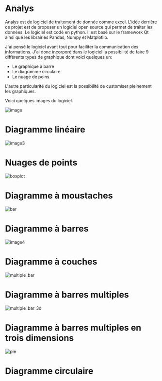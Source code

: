 # Analys

Analys est de logiciel de traitement de donnée comme excel. L'idée derrière ce projet est de proposer un logiciel open source qui permet de traiter les données. 
Le logiciel est codé en python. Il est basé sur le framework Qt ainsi que les librairies Pandas, Numpy et Matplotlib.

J'ai pensé le logiciel avant tout pour faciliter la communication des informations. J'ai donc incorporé dans le logiciel la possibilité de faire 9 différents types de graphique dont voici quelques un:
 - Le graphique à barre
 - Le diagramme circulaire
 - Le nuage de poins

L'autre particularité du logiciel est la possibilité de customiser pleinement les graphiques. 

Voici quelques images du logiciel.
 
![image](https://user-images.githubusercontent.com/83865024/191851677-7f9596a1-48c1-4ab5-a146-fd1cf20b7a7a.png)

# Diagramme linéaire

![image3](https://user-images.githubusercontent.com/83865024/191851693-21c268bc-1e70-4148-8a69-361dcd6c9353.png)
# Nuages de points

![boxplot](https://user-images.githubusercontent.com/83865024/191851716-80e0cde1-5cbe-41eb-a23f-da37c69c8b95.png)

# Diagramme à moustaches

![bar](https://user-images.githubusercontent.com/83865024/191851724-4d01a6a9-518c-4dc3-bd8b-c907b9f28ee8.png)

# Diagramme à barres

![image4](https://user-images.githubusercontent.com/83865024/191851748-818d6e67-435f-45a9-8276-81d9a1d9d55e.png)

# Diagramme à couches

![multiple_bar](https://user-images.githubusercontent.com/83865024/191851758-cdd50d3f-340e-4a12-9a0c-d34fecec778f.png)

# Diagramme à barres multiples

![multiple_bar_3d](https://user-images.githubusercontent.com/83865024/191851769-d827f7de-deb2-480c-acf4-f24a4549474d.png)

# Diagramme à barres multiples en trois dimensions

![pie](https://user-images.githubusercontent.com/83865024/191851781-953cf0f5-61fb-43d0-b235-a6e9bc0778a4.png)

# Diagramme circulaire
